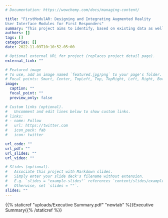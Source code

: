 ```yaml
---
# Documentation: https://wowchemy.com/docs/managing-content/

title: "FirstModulAR: Designing and Integrating Augmented Reality
User Interface Modules for First Responders"
summary: "This project aims to identify, based on existing data as well as systematic collaboration with first responders, areas where AR can most benefit public safety and investigate how to solve for challenges through a modular design approach"
authors: []
tags: []
categories: []
date: 2022-11-09T10:10:52-05:00

# Optional external URL for project (replaces project detail page).
external_link: ""

# Featured image
# To use, add an image named `featured.jpg/png` to your page's folder.
# Focal points: Smart, Center, TopLeft, Top, TopRight, Left, Right, BottomLeft, Bottom, BottomRight.
image:
  caption: ""
  focal_point: ""
  preview_only: false

# Custom links (optional).
#   Uncomment and edit lines below to show custom links.
# links:
# - name: Follow
#   url: https://twitter.com
#   icon_pack: fab
#   icon: twitter

url_code: ""
url_pdf: ""
url_slides: ""
url_video: ""

# Slides (optional).
#   Associate this project with Markdown slides.
#   Simply enter your slide deck's filename without extension.
#   E.g. `slides = "example-slides"` references `content/slides/example-slides.md`.
#   Otherwise, set `slides = ""`.
slides: ""
---
```

{{% staticref "uploads/Executive Summary.pdf" "newtab" %}}Executive Summary{{% /staticref %}}
